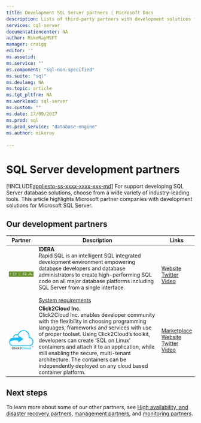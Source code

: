 ```yaml
---
title: Development SQL Server partners | Microsoft Docs
description: Lists of third-party partners with development solutions for Server.
services: sql-server
documentationcenter: NA
author: MikeRayMSFT
manager: craigg
editor: ''
ms.assetid: 
ms.service: ""
ms.component: "sql-non-specified"
ms.suite: "sql"
ms.devlang: NA
ms.topic: article
ms.tgt_pltfrm: NA
ms.workload: sql-server
ms.custom: ""
ms.date: 17/09/2017    
ms.prod: sql
ms.prod_service: "database-engine"
ms.author: mikeray

---
```

# SQL Server development partners
[!INCLUDE[appliesto-ss-xxxx-xxxx-xxx-md](../includes/appliesto-ss-xxxx-xxxx-xxx-md.md)]
For support developing SQL Server database solutions, choose from a wide variety of industry-leading tools.  This article highlights Microsoft partner companies with development solutions for Microsoft SQL Server.

## Our development partners
| Partner | Description | Links |
| --- | --- | --- |
|![idera][1] |**IDERA**<br>Rapid SQL is an intelligent SQL integrated development environment empowering database developers and database administrators to create high-performing SQL code on all major database platforms including SQL Server from a single interface.<br><br>[System requirements][idera_requirements]|<!--[Marketplace][idera_marketplace]<br>-->[Website][idera_website]<br>[Twitter][idera_twitter]<br>[Video][idera_youtube] |
|![click2cloud][2] |**Click2Cloud Inc.**<br>Click2Cloud Inc. enables developer community with the flexibility in choosing programming languages, frameworks and services with use of proper toolset. Using Click2Cloud’s toolkit, developers can create ‘SQL on Linux’ containers and attach it to an application, while still enabling the secure, multi-tenant architecture. The containers can be independently deployed on any cloud based container platform.|[Marketplace][click2cloud_marketplace]<br>[Website][click2cloud_website]<br>[Twitter][click2cloud_twitter]<br>[Video][click2cloud_youtube] |
## Next steps
To learn more about some of our other partners, see [High availability, and disaster recovery partners][hadr_partners], [management partners][management_partners], and [monitoring partners][monitor_partners].

<!--Image references-->
[1]: ./media/partner-hadr-sql-server/idera_logo.png
[2]: ./media/partner-hadr-sql-server/click2cloud_logo.png

<!--Article links-->
[hadr_partners]: ./partner-hadr-sql-server.md
[management_partners]: ./partner-management-sql-server.md
[monitor_partners]: ./partner-monitor-sql-server.md

<!--Website links -->

[idera_website]:https://www.idera.com/rapid-sql-ide
[click2cloud_website]:http://www.click2cloud.net
<!--Get Started Links-->

<!--Datasheet Links-->

<!--Marketplace Links -->
<!----Not available[idera_marketplace]:https://azure.microsoft.com/en-us/marketplace/-->
[click2cloud_marketplace]:https://marketplace.visualstudio.com/items?itemName=Click2CloudInc.Click2CloudDockerExtensionforVisualStudio 

<!--Press links-->
<!--[idera_press]:-->

<!--YouTube links-->
[idera_youtube]:https://www.idera.com/resourcecentral/videos/rapid-sql-overview
[click2cloud_youtube]:https://www.youtube.com/channel/UCjVgly_5QMuNZQh2I2FkHQQ

<!--Twitter links-->
[idera_twitter]:https://twitter.com/Idera_Software
[click2cloud_twitter]:https://twitter.com/click2cloudinc 

<!--Supported Systems-->
[idera_requirements]:https://www.idera.com/rapid-sql-ide/systemrequirements
